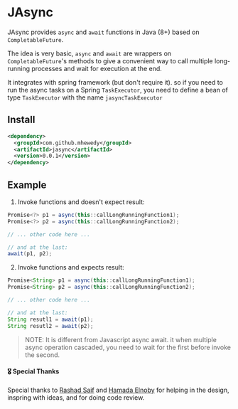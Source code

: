 # JAsync

JAsync provides `async` and `await` functions in Java (8+) based on `CompletableFuture`.

The idea is very basic, `async` and `await` are wrappers on `CompletableFuture`'s methods to give a convenient way to
call multiple long-running processes and wait for execution at the end.

It integrates with spring framework (but don't require it). so if you need to run the async tasks on a
Spring `TaskExecutor`, you need to define a bean of type `TaskExecutor` with the name `jasyncTaskExecutor`

## Install
```xml
<dependency>
  <groupId>com.github.mhewedy</groupId>
  <artifactId>jasync</artifactId>
  <version>0.0.1</version>
</dependency>
```

## Example

1. Invoke functions and doesn't expect result:

```java
Promise<?> p1 = async(this::callLongRunningFunction1);
Promise<?> p2 = async(this::callLongRunningFunction2);

// ... other code here ...

// and at the last:
await(p1, p2);
```

2. Invoke functions and expects result:

```java
Promise<String> p1 = async(this::callLongRunningFunction1);
Promise<String> p2 = async(this::callLongRunningFunction2);

// ... other code here ...

// and at the last:
String resutl1 = await(p1);
String resutl2 = await(p2);
```

> NOTE: It is different from Javascript async await. it when multiple async operation cascaded, you need to wait for the first before invoke the second.


#### 🎖 Special Thanks

Special thanks to [Rashad Saif](https://github.com/rashadsaif) and [Hamada Elnoby](https://github.com/hamadaelnopy) for helping in the design, inspring with ideas, and for doing code review.  
